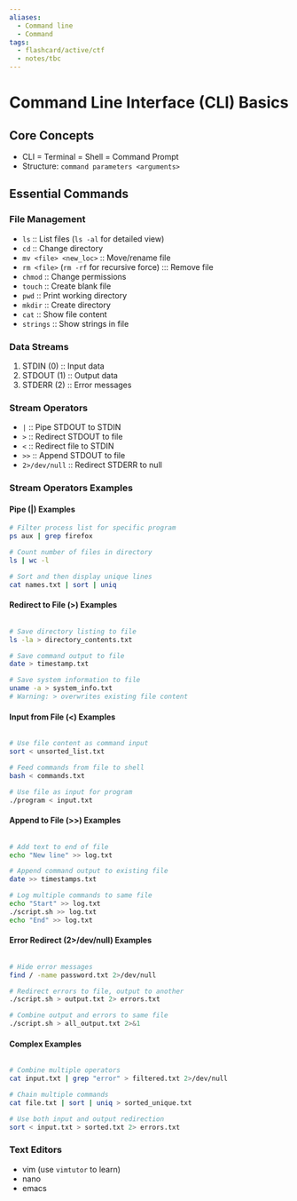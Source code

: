 ```yaml
---
aliases:
  - Command line
  - Command
tags:
  - flashcard/active/ctf
  - notes/tbc
---
```



# Command Line Interface (CLI) Basics

## Core Concepts
- CLI = Terminal = Shell = Command Prompt
- Structure: `command parameters <arguments>` <!--SR:!2024-12-02,1,230-->

## Essential Commands
### File Management
- `ls` :: List files (`ls -al` for detailed view) <!--SR:!2024-12-14,1,213-->
- `cd` :: Change directory <!--SR:!2024-12-14,1,210-->
- `mv <file> <new_loc>` :: Move/rename file <!--SR:!2024-12-14,1,210-->
- `rm <file>` (`rm -rf` for recursive force) ::: Remove file <!--SR:!2024-12-14,1,213!2024-12-14,1,230-->
- `chmod` :: Change permissions <!--SR:!2024-12-14,1,210-->
- `touch` :: Create blank file <!--SR:!2024-12-14,1,210-->
- `pwd` :: Print working directory <!--SR:!2024-12-14,1,210-->
- `mkdir` :: Create directory <!--SR:!2024-12-14,1,213-->
- `cat` :: Show file content <!--SR:!2024-12-14,1,213-->
- `strings` :: Show strings in file <!--SR:!2024-12-14,1,210-->

### Data Streams
1. STDIN (0) :: Input data <!--SR:!2024-12-14,1,210-->
2. STDOUT (1) :: Output data <!--SR:!2024-12-14,1,210-->
3. STDERR (2) :: Error messages <!--SR:!2024-12-14,1,213-->

### Stream Operators
- `|` :: Pipe STDOUT to STDIN <!--SR:!2024-12-14,1,210-->
- `>` :: Redirect STDOUT to file <!--SR:!2024-12-14,1,210-->
- `<` :: Redirect file to STDIN <!--SR:!2024-12-14,1,210-->
- `>>` :: Append STDOUT to file <!--SR:!2024-12-14,1,210-->
- `2>/dev/null` :: Redirect STDERR to null <!--SR:!2024-12-14,1,210-->

### Stream Operators Examples

#### Pipe (|) Examples
```bash
# Filter process list for specific program
ps aux | grep firefox

# Count number of files in directory
ls | wc -l

# Sort and then display unique lines
cat names.txt | sort | uniq
```

#### Redirect to File (>) Examples
```bash

# Save directory listing to file
ls -la > directory_contents.txt

# Save command output to file
date > timestamp.txt

# Save system information to file
uname -a > system_info.txt
# Warning: > overwrites existing file content
```

#### Input from File (<) Examples
```bash

# Use file content as command input
sort < unsorted_list.txt

# Feed commands from file to shell
bash < commands.txt

# Use file as input for program
./program < input.txt
```
#### Append to File (>>) Examples
```bash

# Add text to end of file
echo "New line" >> log.txt

# Append command output to existing file
date >> timestamps.txt

# Log multiple commands to same file
echo "Start" >> log.txt
./script.sh >> log.txt
echo "End" >> log.txt
```
#### Error Redirect (2>/dev/null) Examples
```bash

# Hide error messages
find / -name password.txt 2>/dev/null

# Redirect errors to file, output to another
./script.sh > output.txt 2> errors.txt

# Combine output and errors to same file
./script.sh > all_output.txt 2>&1
```
#### Complex Examples
```bash

# Combine multiple operators
cat input.txt | grep "error" > filtered.txt 2>/dev/null

# Chain multiple commands
cat file.txt | sort | uniq > sorted_unique.txt

# Use both input and output redirection
sort < input.txt > sorted.txt 2> errors.txt
```
### Text Editors
- vim (use `vimtutor` to learn)
- nano
- emacs